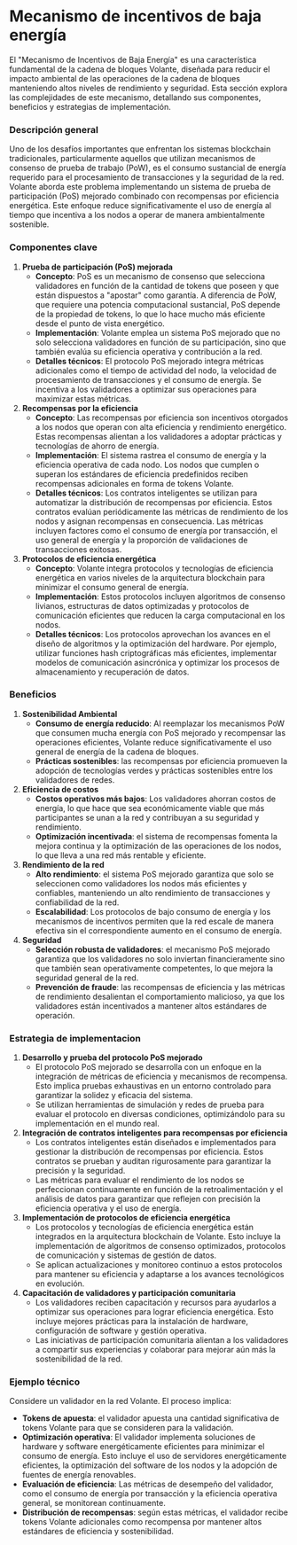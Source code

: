 # Mecanismo de incentivos de baja energía

El &quot;Mecanismo de Incentivos de Baja Energía&quot; es una característica fundamental de la cadena de bloques Volante, diseñada para reducir el impacto ambiental de las operaciones de la cadena de bloques manteniendo altos niveles de rendimiento y seguridad. Esta sección explora las complejidades de este mecanismo, detallando sus componentes, beneficios y estrategias de implementación.

### **Descripción general**

Uno de los desafíos importantes que enfrentan los sistemas blockchain tradicionales, particularmente aquellos que utilizan mecanismos de consenso de prueba de trabajo (PoW), es el consumo sustancial de energía requerido para el procesamiento de transacciones y la seguridad de la red. Volante aborda este problema implementando un sistema de prueba de participación (PoS) mejorado combinado con recompensas por eficiencia energética. Este enfoque reduce significativamente el uso de energía al tiempo que incentiva a los nodos a operar de manera ambientalmente sostenible.

### **Componentes clave**

1. **Prueba de participación (PoS) mejorada**
   * **Concepto**: PoS es un mecanismo de consenso que selecciona validadores en función de la cantidad de tokens que poseen y que están dispuestos a &quot;apostar&quot; como garantía. A diferencia de PoW, que requiere una potencia computacional sustancial, PoS depende de la propiedad de tokens, lo que lo hace mucho más eficiente desde el punto de vista energético.
   * **Implementación**: Volante emplea un sistema PoS mejorado que no solo selecciona validadores en función de su participación, sino que también evalúa su eficiencia operativa y contribución a la red.
   * **Detalles técnicos**: El protocolo PoS mejorado integra métricas adicionales como el tiempo de actividad del nodo, la velocidad de procesamiento de transacciones y el consumo de energía. Se incentiva a los validadores a optimizar sus operaciones para maximizar estas métricas.
2. **Recompensas por la eficiencia**
   * **Concepto**: Las recompensas por eficiencia son incentivos otorgados a los nodos que operan con alta eficiencia y rendimiento energético. Estas recompensas alientan a los validadores a adoptar prácticas y tecnologías de ahorro de energía.
   * **Implementación**: El sistema rastrea el consumo de energía y la eficiencia operativa de cada nodo. Los nodos que cumplen o superan los estándares de eficiencia predefinidos reciben recompensas adicionales en forma de tokens Volante.
   * **Detalles técnicos**: Los contratos inteligentes se utilizan para automatizar la distribución de recompensas por eficiencia. Estos contratos evalúan periódicamente las métricas de rendimiento de los nodos y asignan recompensas en consecuencia. Las métricas incluyen factores como el consumo de energía por transacción, el uso general de energía y la proporción de validaciones de transacciones exitosas.
3. **Protocolos de eficiencia energética**
   * **Concepto**: Volante integra protocolos y tecnologías de eficiencia energética en varios niveles de la arquitectura blockchain para minimizar el consumo general de energía.
   * **Implementación**: Estos protocolos incluyen algoritmos de consenso livianos, estructuras de datos optimizadas y protocolos de comunicación eficientes que reducen la carga computacional en los nodos.
   * **Detalles técnicos**: Los protocolos aprovechan los avances en el diseño de algoritmos y la optimización del hardware. Por ejemplo, utilizar funciones hash criptográficas más eficientes, implementar modelos de comunicación asincrónica y optimizar los procesos de almacenamiento y recuperación de datos.

### **Beneficios**

1. **Sostenibilidad Ambiental**
   * **Consumo de energía reducido**: Al reemplazar los mecanismos PoW que consumen mucha energía con PoS mejorado y recompensar las operaciones eficientes, Volante reduce significativamente el uso general de energía de la cadena de bloques.
   * **Prácticas sostenibles**: las recompensas por eficiencia promueven la adopción de tecnologías verdes y prácticas sostenibles entre los validadores de redes.
2. **Eficiencia de costos**
   * **Costos operativos más bajos**: Los validadores ahorran costos de energía, lo que hace que sea económicamente viable que más participantes se unan a la red y contribuyan a su seguridad y rendimiento.
   * **Optimización incentivada**: el sistema de recompensas fomenta la mejora continua y la optimización de las operaciones de los nodos, lo que lleva a una red más rentable y eficiente.
3. **Rendimiento de la red**
   * **Alto rendimiento**: el sistema PoS mejorado garantiza que solo se seleccionen como validadores los nodos más eficientes y confiables, manteniendo un alto rendimiento de transacciones y confiabilidad de la red.
   * **Escalabilidad**: Los protocolos de bajo consumo de energía y los mecanismos de incentivos permiten que la red escale de manera efectiva sin el correspondiente aumento en el consumo de energía.
4. **Seguridad**
   * **Selección robusta de validadores**: el mecanismo PoS mejorado garantiza que los validadores no solo inviertan financieramente sino que también sean operativamente competentes, lo que mejora la seguridad general de la red.
   * **Prevención de fraude**: las recompensas de eficiencia y las métricas de rendimiento desalientan el comportamiento malicioso, ya que los validadores están incentivados a mantener altos estándares de operación.

### **Estrategia de implementacion**

1. **Desarrollo y prueba del protocolo PoS mejorado**
   * El protocolo PoS mejorado se desarrolla con un enfoque en la integración de métricas de eficiencia y mecanismos de recompensa. Esto implica pruebas exhaustivas en un entorno controlado para garantizar la solidez y eficacia del sistema.
   * Se utilizan herramientas de simulación y redes de prueba para evaluar el protocolo en diversas condiciones, optimizándolo para su implementación en el mundo real.
2. **Integración de contratos inteligentes para recompensas por eficiencia**
   * Los contratos inteligentes están diseñados e implementados para gestionar la distribución de recompensas por eficiencia. Estos contratos se prueban y auditan rigurosamente para garantizar la precisión y la seguridad.
   * Las métricas para evaluar el rendimiento de los nodos se perfeccionan continuamente en función de la retroalimentación y el análisis de datos para garantizar que reflejen con precisión la eficiencia operativa y el uso de energía.
3. **Implementación de protocolos de eficiencia energética**
   * Los protocolos y tecnologías de eficiencia energética están integrados en la arquitectura blockchain de Volante. Esto incluye la implementación de algoritmos de consenso optimizados, protocolos de comunicación y sistemas de gestión de datos.
   * Se aplican actualizaciones y monitoreo continuo a estos protocolos para mantener su eficiencia y adaptarse a los avances tecnológicos en evolución.
4. **Capacitación de validadores y participación comunitaria**
   * Los validadores reciben capacitación y recursos para ayudarlos a optimizar sus operaciones para lograr eficiencia energética. Esto incluye mejores prácticas para la instalación de hardware, configuración de software y gestión operativa.
   * Las iniciativas de participación comunitaria alientan a los validadores a compartir sus experiencias y colaborar para mejorar aún más la sostenibilidad de la red.

### **Ejemplo técnico**

Considere un validador en la red Volante. El proceso implica:

* **Tokens de apuesta**: el validador apuesta una cantidad significativa de tokens Volante para que se consideren para la validación.
* **Optimización operativa**: El validador implementa soluciones de hardware y software energéticamente eficientes para minimizar el consumo de energía. Esto incluye el uso de servidores energéticamente eficientes, la optimización del software de los nodos y la adopción de fuentes de energía renovables.
* **Evaluación de eficiencia**: Las métricas de desempeño del validador, como el consumo de energía por transacción y la eficiencia operativa general, se monitorean continuamente.
* **Distribución de recompensas**: según estas métricas, el validador recibe tokens Volante adicionales como recompensa por mantener altos estándares de eficiencia y sostenibilidad.
